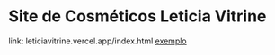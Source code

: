 # Site de Cosméticos Leticia Vitrine
link: leticiavitrine.vercel.app/index.html
[exemplo](https://exemplo.com/)
